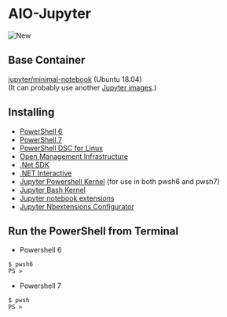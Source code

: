 # AIO-Jupyter
![New](https://user-images.githubusercontent.com/20841864/74504331-2c1b3e80-4f37-11ea-8c48-b919105341ba.jpg)

## Base Container
 [jupyter/minimal-notebook](https://hub.docker.com/r/jupyter/minimal-notebook/) (Ubuntu 18.04)  
(It can probably use another [Jupyter images](https://hub.docker.com/u/jupyter).)

## Installing
- [PowerShell 6](https://github.com/PowerShell/PowerShell)
- [PowerShell 7](https://github.com/PowerShell/PowerShell)
- [PowerShell DSC for Linux](https://github.com/microsoft/PowerShell-DSC-for-Linux)
- [Open Management Infrastructure](https://github.com/microsoft/omi)
- [.Net SDK](https://github.com/dotnet/sdk)
- [.NET Interactive](https://github.com/dotnet/interactive)
- [Jupyter Powershell Kernel](https://github.com/vors/jupyter-powershell) (for use in both pwsh6 and pwsh7)
- [Jupyter Bash Kernel](https://github.com/takluyver/bash_kernel)
- [Jupyter notebook extensions](https://github.com/ipython-contrib/jupyter_contrib_nbextensions)
- [Jupyter Nbextensions Configurator](https://github.com/Jupyter-contrib/jupyter_nbextensions_configurator)

## Run the PowerShell from Terminal
- Powershell 6
```
$ pwsh6
PS >
```
- Powershell 7
```
$ pwsh
PS >
```
